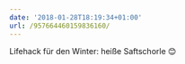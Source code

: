 ```yaml
---
date: '2018-01-28T18:19:34+01:00'
url: /957664460159836160/
---
```

Lifehack für den Winter: heiße Saftschorle 😊
